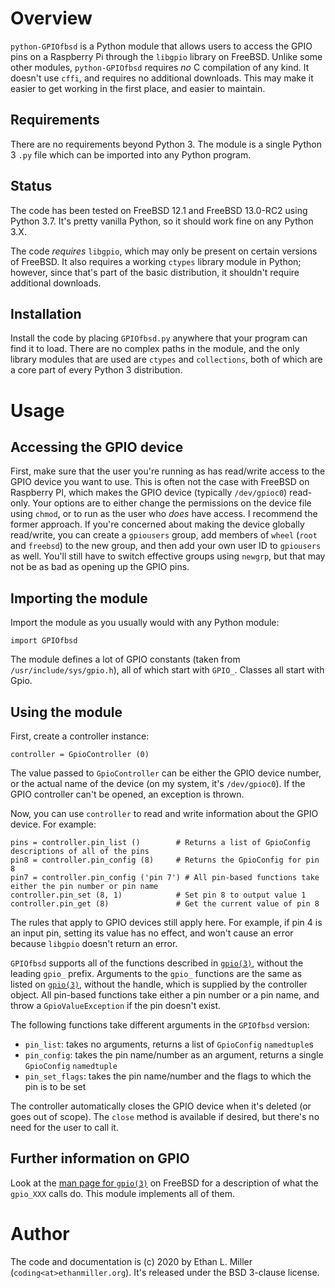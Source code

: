 # Overview

`python-GPIOfbsd` is a Python module that allows users to access the GPIO pins
on a Raspberry Pi through the `libgpio` library on FreeBSD. Unlike some
other modules, `python-GPIOfbsd` requires _no_ C compilation of any kind.
It doesn't use `cffi`, and requires no additional downloads. This may make it
easier to get working in the first place, and easier to maintain.

## Requirements

There are no requirements beyond Python 3. The module is a single Python 3
`.py` file which can be imported into any Python program.

## Status

The code has been tested on FreeBSD 12.1 and FreeBSD 13.0-RC2 using Python 3.7. It's pretty vanilla
Python, so it should work fine on any Python 3.X.

The code _requires_ `libgpio`, which may only be present on certain versions
of FreeBSD. It also requires a working `ctypes` library module in Python;
however, since that's part of the basic distribution, it shouldn't require
additional downloads.

## Installation

Install the code by placing `GPIOfbsd.py` anywhere that your program can find it to
load. There are no complex paths in the module, and the only library modules that
are used are `ctypes` and `collections`, both of which are a core part of every Python
3 distribution.

# Usage

## Accessing the GPIO device

First, make sure that the user you're running as has read/write access to the GPIO
device you want to use. This is often not the case with FreeBSD on Raspberry PI,
which makes the GPIO device (typically `/dev/gpioc0`) read-only. Your options are
to either change the permissions on the device file using `chmod`, or to run as
the user who _does_ have access. I recommend the former approach. If you're concerned
about making the device globally read/write, you can create a `gpiousers` group,
add members of `wheel` (`root` and `freebsd`) to the new group, and then add your
own user ID to `gpiousers` as well.
You'll still have to switch effective groups using `newgrp`, but that may not be as
bad as opening up the GPIO pins.

## Importing the module

Import the module as you usually would with any Python module:

`
    import GPIOfbsd
`

The module defines a lot of GPIO constants (taken from `/usr/include/sys/gpio.h`), all of
which start with `GPIO_`. Classes all start with Gpio.

## Using the module

First, create a controller instance:

```
controller = GpioController (0)
```

The value passed to `GpioController` can be either the GPIO device number, or the actual name of the device
(on my system, it's `/dev/gpioc0`). If the GPIO controller can't be opened, an exception is thrown.

Now, you can use `controller` to read and write information about the GPIO device. For example:

```
pins = controller.pin_list ()        # Returns a list of GpioConfig descriptions of all of the pins
pin8 = controller.pin_config (8)     # Returns the GpioConfig for pin 8
pin7 = controller.pin_config ('pin 7') # All pin-based functions take either the pin number or pin name
controller.pin_set (8, 1)            # Set pin 8 to output value 1
controller.pin_get (8)               # Get the current value of pin 8
```

The rules that apply to GPIO devices still apply here. For example, if pin 4 is an input pin, setting its value
has no effect, and won't cause an error because `libgpio` doesn't return an error.

`GPIOfbsd` supports all of the functions described in [`gpio(3)`](https://www.freebsd.org/cgi/man.cgi?gpio),
without the leading `gpio_` prefix.
Arguments to the `gpio_` functions are the same as listed on [`gpio(3)`](https://www.freebsd.org/cgi/man.cgi?gpio),
without the handle, which is supplied by the controller object. 
All pin-based functions take either a pin number or a pin name, and throw
a `GpioValueException` if the pin doesn't exist.

The following functions take different arguments in the `GPIOfbsd` version:

*  `pin_list`: takes no arguments, returns a list of `GpioConfig` `namedtuple`s
*  `pin_config`: takes the pin name/number as an argument, returns a single `GpioConfig` `namedtuple`
*  `pin_set_flags`: takes the pin name/number and the flags to which the pin is to be set

The controller automatically closes the GPIO device when it's deleted (or goes out of scope). The `close` method
is available if desired, but there's no need for the user to call it.

## Further information on GPIO

Look at the [man page for `gpio(3)`](https://www.freebsd.org/cgi/man.cgi?gpio)
on FreeBSD for a description of what the `gpio_XXX` calls do. This module
implements all of them.

# Author

The code and documentation is (c) 2020 by Ethan L. Miller (`coding<at>ethanmiller.org`).
It's released under the BSD 3-clause license.
